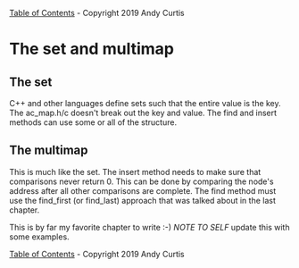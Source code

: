 [Table of Contents](README.md)  - Copyright 2019 Andy Curtis

# The set and multimap

## The set

C++ and other languages define sets such that the entire value is the key.  The ac_map.h/c doesn't break out the key and value.  The find and insert methods can use some or all of the structure.  

## The multimap

This is much like the set.  The insert method needs to make sure that comparisons never return 0.  This can be done by comparing the node's address after all other comparisons are complete.  The find method must use the find_first (or find_last) approach that was talked about in the last chapter.

This is by far my favorite chapter to write :-)  *NOTE TO SELF* update this with some examples.

[Table of Contents](README.md)  - Copyright 2019 Andy Curtis

